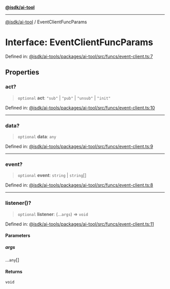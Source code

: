[**@isdk/ai-tool**](../README.md)

***

[@isdk/ai-tool](../globals.md) / EventClientFuncParams

# Interface: EventClientFuncParams

Defined in: [@isdk/ai-tools/packages/ai-tool/src/funcs/event-client.ts:7](https://github.com/isdk/ai-tool.js/blob/fb1809b53cc75a30928176c26910792b6b8a96e1/src/funcs/event-client.ts#L7)

## Properties

### act?

> `optional` **act**: `"sub"` \| `"pub"` \| `"unsub"` \| `"init"`

Defined in: [@isdk/ai-tools/packages/ai-tool/src/funcs/event-client.ts:10](https://github.com/isdk/ai-tool.js/blob/fb1809b53cc75a30928176c26910792b6b8a96e1/src/funcs/event-client.ts#L10)

***

### data?

> `optional` **data**: `any`

Defined in: [@isdk/ai-tools/packages/ai-tool/src/funcs/event-client.ts:9](https://github.com/isdk/ai-tool.js/blob/fb1809b53cc75a30928176c26910792b6b8a96e1/src/funcs/event-client.ts#L9)

***

### event?

> `optional` **event**: `string` \| `string`[]

Defined in: [@isdk/ai-tools/packages/ai-tool/src/funcs/event-client.ts:8](https://github.com/isdk/ai-tool.js/blob/fb1809b53cc75a30928176c26910792b6b8a96e1/src/funcs/event-client.ts#L8)

***

### listener()?

> `optional` **listener**: (...`args`) => `void`

Defined in: [@isdk/ai-tools/packages/ai-tool/src/funcs/event-client.ts:11](https://github.com/isdk/ai-tool.js/blob/fb1809b53cc75a30928176c26910792b6b8a96e1/src/funcs/event-client.ts#L11)

#### Parameters

##### args

...`any`[]

#### Returns

`void`
